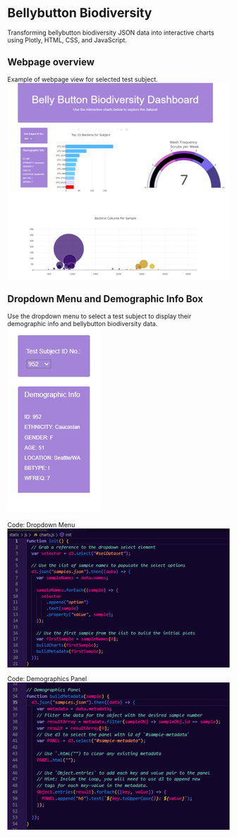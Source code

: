 # Bellybutton Biodiversity
Transforming bellybutton biodiversity JSON data into interactive charts using Plotly, HTML, CSS, and JavaScript.

## Webpage overview
Example of webpage view for selected test subject.
<br>
![Overview](images/overview.png)
<br>

## Dropdown Menu and Demographic Info Box
Use the dropdown menu to select a test subject to display their demographic info and bellybutton biodiversity data.
<br>
![Dropdown menu](images/dropdown.png)
<br>
<br>
Code: Dropdown Menu<br>
![Dropdown Menu Code](images/dropdown-code.png)
<br>

Code: Demographics Panel<br>
![Demographic Info](images/demographics-code.png)
<br>
